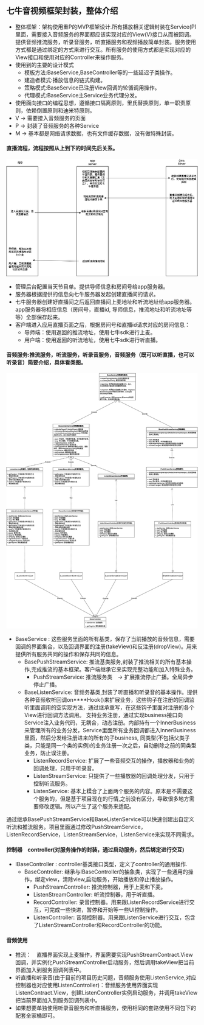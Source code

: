 ﻿## 七牛音视频框架封装，整体介绍
* 整体框架：架构使用重P的MVP框架设计.所有播放相关逻辑封装在Service(P)里面，需要接入音频服务的界面都应该实现对应的View(V)接口从而被回调。提供音频推流服务，听录音服务，听直播服务和视频播放简单封装。服务使用方式都是通过绑定的方式来进行交互。所有服务的使用方式都是实现对应的
View接口和使用对应的Controller来操作服务。
* 使用到的主要的设计模式
   * 模板方法:BaseService,BaseController等的一些延迟子类操作。
   * 建造者模式:播放信息的链式构建。
   * 策略模式:BaseService已注册View回调的轮循调用操作。
   * 代理模式:BaseService主Service业务代理分发。
* 使用面向接口的编程思想，遵循接口隔离原则，里氏替换原则，单一职责原则，依赖倒置原则和迪米特原则。
* V -> 需要接入音频服务的页面
* P -> 封装了音频服务的各种Service
* M -> 基本都是网络请求数据，也有文件缓存数据，没有做特殊封装。

#### 直播流程，流程按照从上到下的时间先后关系。

![](./picture/live.png)

* 管理后台配置当天节目单。提供导师信息和房间号给app服务器。
* 服务器根据提供的信息向七牛服务器发起创建直播间的请求。
* 七牛服务器创建好直播间之后返回直播间上麦地址和听流地址给app服务器。app服务器将相应信息（房间号，直播id, 导师信息，推流地址和听流地址等等）全部保存起来。
* 客户端进入应用直播页面之后，根据房间号和直播id请求对应的房间信息：
    * 导师端：使用返回的推流地址，使用七牛sdk进行上麦。
    * 用户端：使用返回的听流地址，使用七牛sdk进行听直播。

#### 音频服务:推流服务，听流服务，听录音服务，音频服务（既可以听直播，也可以听录音）简要介绍，具体看类图。

![](./picture/audio_video.png)

* BaseService : 这些服务里面的所有基类，保存了当前播放的音频信息，需要回调的界面集合，以及回调界面的注册(takeView)和反注册(dropView)。用来提供所有服务共同的操作和保存共同的信息。
    * BasePushStreamService: 推流基类服务,封装了推流相关的所有基本操作,完成推流的基本框架。客户端继承它来实现完整功能和加入特殊业务。
        * PushStreamService: 推流服务类　-> 扩展推流停止广播。全局异步停止广播。
    * BaseListenService: 音频务基类,封装了听直播和听录音的基本操作。提供各种音频收听回调on****Hook()来扩展业务，这些钩子在注册的回调监听里面调用的空实现方法，通过继承重写，在这些钩子里面对注册的各个View进行回调方法调用。
支持业务注册，通过实现business接口向Service注入业务代码，无耦合，动态注册。内部持有一个InnerBusiness来管理所有的业务分发，Service里面所有业务回调都进入InnerBusiness里面，然后分发给注册进来的所有的子business,
同类型(不包括父类子类，只能是同一个类的实例)的业务注册一次之后，自动删除之前的同类型业务，防止误注册。
        * ListenRecordService: 扩展了一些音频交互的操作，播放器和业务的回调处理，只用于听录音。
        * ListenStreamService: 只提供了一些播放器的回调处理分发，只用于控制听流服务。
        * ListenService: 基本上糅合了上面两个服务的内容。原本是不需要这个服务的，但是基于项目现在的行情,之前没有区分，导致很多地方需要修改逻辑。所以产生了这个服务来适配。

通过继承BasePushStreamService和BaseListenService可以快速创建出自定义听流和推流服务。项目里面通过修改PushStreamService，ListenRecordService，ListenStreamService，ListenService来实现不同需求。

#### 控制器　controller(对服务操作的封装，通过启动服务，然后绑定进行交互)
* IBaseController : controller基类接口类型，定义了controller的通用操作.
    * BaseController: 继承与IBaseController的抽象类，实现了一些通用的操作，绑定view，清除view,启动服务，开始播放和停止播放操作。
        * PushStreamController: 推流控制器，用于上麦和下麦。
        * ListenStreamController: 听流控制器，用于听直播。
        * RecordController: 录音控制器。用来跟ListenRecordService进行交互，可完成一些快进，暂停和开始等一些UI控制操作。
        * ListenController: 音频控制器。用来跟ListenService进行交互，包含了ListenStreamController和RecordController的功能。

#### 音频使用

* 推流：　直播界面实现上麦操作，界面需要实现PushStreamContract.View回调，并实例化PushStreamController启动服务，然后调用takeView把当前界面加入到服务回调列表中。
* 听直播和听录音(由于目前的项目历史问题，音频服务使用ListenService,对应控制器也对应使用ListenController)：音频服务使用界面实现ListenContract.View，创建ListenController实例启动服务，并调用takeView把当前界面加入到服务回调列表中。
* 如果想要单独使用听录音服务和听直播服务，使用相同的套路使用不同包下的配套全家桶即可。





